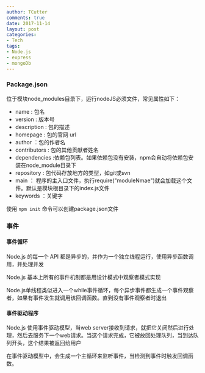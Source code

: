 ```yaml
---
author: TCutter
comments: true
date: 2017-11-14
layout: post
categories:
- Tech
tags:
- Node.js 
- express
- mongoDb
---
```


### Package.json
位于模块node_modules目录下，运行nodeJS必须文件，常见属性如下：
- name : 包名
- version : 版本号
- description : 包的描述
- homepage : 包的官网 url
- author ：包的作者名
- contributors : 包的其他贡献者姓名
- dependencies :依赖包列表。如果依赖包没有安装，npm会自动将依赖包安装在node_module目录下
- repository : 包代码存放地方的类型，如git或svn
- main ： 程序的主入口文件，执行require("moduleNmae")就会加载这个文件。默认是模块根目录下的index.js文件
- keywords ：关键字

使用 `npm init` 命令可以创建package.json文件

### 事件
#### 事件循环
Node.js 的每一个 API 都是异步的，并作为一个独立线程运行，使用异步函数调用，并处理并发

Node.js 基本上所有的事件机制都是用设计模式中观察者模式实现

Node.js单线程类似进入一个while事件循环，每个异步事件都生成一个事件观察者，如果有事件发生就调用该回调函数。直到没有事件观察者时退出

#### 事件驱动程序
Node.js 使用事件驱动模型，当web server接收到请求，就把它关闭然后进行处理，然后去服务下一个web请求。当这个请求完成，它被放回处理队列，当到达队列开头，这个结果被返回给用户

在事件驱动模型中，会生成一个主循环来监听事件，当检测到事件时触发回调函数。

